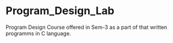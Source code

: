 # Program_Design_Lab
Program Design Course offered in Sem-3 as a part of that written programms in C language.
